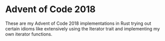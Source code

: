 Advent of Code 2018
===================

These are my Advent of Code 2018 implementations in Rust trying out certain idioms like extensively using the Iterator trait and implementing my own iterator functions.
